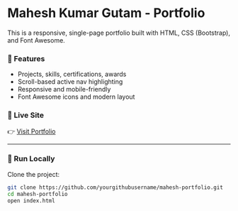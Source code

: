 # Mahesh Kumar Gutam - Portfolio

This is a responsive, single-page portfolio built with HTML, CSS (Bootstrap), and Font Awesome.

### 🚀 Features

- Projects, skills, certifications, awards
- Scroll-based active nav highlighting
- Responsive and mobile-friendly
- Font Awesome icons and modern layout

### 📍 Live Site

👉 [Visit Portfolio](https://yourgithubusername.github.io/mahesh-portfolio/)

---

### 🔧 Run Locally

Clone the project:

```bash
git clone https://github.com/yourgithubusername/mahesh-portfolio.git
cd mahesh-portfolio
open index.html

